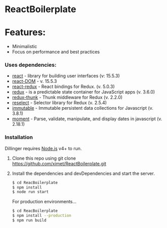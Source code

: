 # ReactBoilerplate

# Features:

  - Minimalistic
  - Focus on performance and best practices


### Uses dependencies:

* [react](https://github.com/facebook/react) - library for building user interfaces (v: 15.5.3)
* [react-DOM](https://github.com/facebook/react) - v. 15.5.3
* [react-redux](https://github.com/reactjs/react-redux) - React bindings for Redux. (v. 5.0.3)
* [redux](https://github.com/reactjs/redux) - is a predictable state container for JavaScript apps (v. 3.6.0)
* [redux-thunk](https://github.com/gaearon/redux-thunk) - Thunk middleware for Redux (v. 2.2.0)
* [reselect](https://github.com/reactjs/reselect) - Selector library for Redux (v. 2.5.4)
* [immutable](https://github.com/facebook/immutable-js/) - Immutable persistent data collections for Javascript (v. 3.8.1)
* [moment](https://github.com/moment/moment) - Parse, validate, manipulate, and display dates in javascript (v. 2.18.1)

### Installation

Dillinger requires [Node.js](https://nodejs.org/) v4+ to run.
1. Clone this repo using git clone https://github.com/ximet/ReactBoilerplate.git
2. Install the dependencies and devDependencies and start the server.

    ```sh
    $ cd ReacBoilerplate
    $ npm install 
    $ node run start
    ```

    For production environments...

    ```sh
    $ cd ReacBoilerplate
    $ npm install --production
    $ npm run build
    ```
